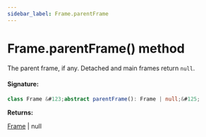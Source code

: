 ```yaml
---
sidebar_label: Frame.parentFrame
---
```


# Frame.parentFrame() method

The parent frame, if any. Detached and main frames return `null`.

#### Signature:

```typescript
class Frame &#123;abstract parentFrame(): Frame | null;&#125;
```

**Returns:**

[Frame](./puppeteer.frame.md) \| null
